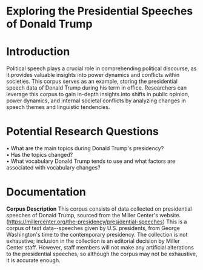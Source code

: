# Exploring the Presidential Speeches of Donald Trump
# Introduction
Political speech plays a crucial role in comprehending political discourse, as it provides valuable insights into power dynamics and conflicts within societies. This corpus serves as an example, storing the presidential speech data of Donald Trump during his term in office. Researchers can leverage this corpus to gain in-depth insights into shifts in public opinion, power dynamics, and internal societal conflicts by analyzing changes in speech themes and linguistic tendencies.
# Potential Research Questions
&bull; What are the main topics during Donald Trump's presidency?  
&bull; Has the topics changed?  
&bull; What vocabulary Donald Trump tends to use and what factors are associated with vocabulary changes?
# Documentation
**Corpus Description**
This corpus consists of data collected on presidential speeches of Donald Trump, sourced from the Miller Center's website. (https://millercenter.org/the-presidency/presidential-speeches) This is a corpus of text data--speeches given by U.S. presidents, from George Washington's time to the contemporary presidency. The collection is not exhaustive; inclusion in the collection is an editorial decision by Miller Center staff. However, staff members will not make any artificial alterations to the presidential speeches, so although the corpus may not be exhaustive, it is accurate enough.
